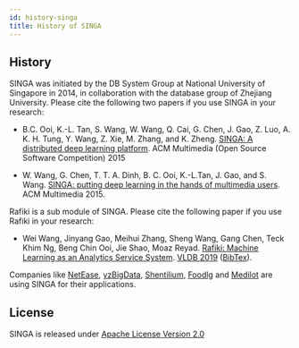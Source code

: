 ```yaml
---
id: history-singa
title: History of SINGA
---
```


<!--- Licensed to the Apache Software Foundation (ASF) under one or more contributor license agreements.  See the NOTICE file distributed with this work for additional information regarding copyright ownership.  The ASF licenses this file to you under the Apache License, Version 2.0 (the "License"); you may not use this file except in compliance with the License.  You may obtain a copy of the License at http://www.apache.org/licenses/LICENSE-2.0 Unless required by applicable law or agreed to in writing, software distributed under the License is distributed on an "AS IS" BASIS, WITHOUT WARRANTIES OR CONDITIONS OF ANY KIND, either express or implied.  See the License for the specific language governing permissions and limitations under the License.  -->

## History

SINGA was initiated by the DB System Group at National University of Singapore in 2014, in collaboration with the database group of Zhejiang University. Please cite the following two papers if you use SINGA in your research:

- B.C. Ooi, K.-L. Tan, S. Wang, W. Wang, Q. Cai, G. Chen, J. Gao, Z. Luo, A. K. H. Tung, Y. Wang, Z. Xie, M. Zhang, and K. Zheng. [SINGA: A distributed deep learning platform](http://www.comp.nus.edu.sg/~ooibc/singaopen-mm15.pdf). ACM Multimedia (Open Source Software Competition) 2015

- W. Wang, G. Chen, T. T. A. Dinh, B. C. Ooi, K.-L.Tan, J. Gao, and S. Wang. [SINGA: putting deep learning in the hands of multimedia users](http://www.comp.nus.edu.sg/~ooibc/singa-mm15.pdf). ACM Multimedia 2015.

Rafiki is a sub module of SINGA. Please cite the following paper if you use Rafiki in your research:

- Wei Wang, Jinyang Gao, Meihui Zhang, Sheng Wang, Gang Chen, Teck Khim Ng, Beng Chin Ooi, Jie Shao, Moaz Reyad. [Rafiki: Machine Learning as an Analytics Service System](http://www.vldb.org/pvldb/vol12/p128-wang.pdf). [VLDB 2019](http://vldb.org/2019/) ([BibTex](https://dblp.org/rec/bib2/journals/pvldb/WangWGZCNOS18.bib)).

Companies like [NetEase](http://tech.163.com/17/0602/17/CLUL016I00098GJ5.html), [yzBigData](http://www.yzbigdata.com/en/index.html), [Shentilium](https://shentilium.com/), [Foodlg](http://www.foodlg.com/) and [Medilot](https://medilot.com/technologies) are using SINGA for their applications.

## License

SINGA is released under [Apache License Version 2.0](http://www.apache.org/licenses/LICENSE-2.0)

